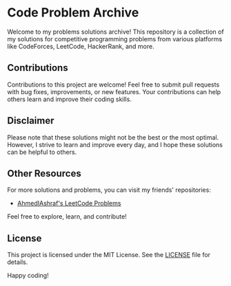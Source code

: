 # Code Problem Archive

Welcome to my problems solutions archive! This repository is a collection of my solutions for competitive programming problems from various platforms like CodeForces, LeetCode, HackerRank, and more.

## Contributions

Contributions to this project are welcome! Feel free to submit pull requests with bug fixes, improvements, or new features. Your contributions can help others learn and improve their coding skills.

## Disclaimer

Please note that these solutions might not be the best or the most optimal. However, I strive to learn and improve every day, and I hope these solutions can be helpful to others.

## Other Resources

For more solutions and problems, you can visit my friends' repositories:
- [AhmedIAshraf's LeetCode Problems](https://github.com/AhmedIAshraf/LeetCode-Problems.git)


Feel free to explore, learn, and contribute!

## License

This project is licensed under the MIT License. See the [LICENSE](LICENSE) file for details.


Happy coding!
